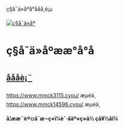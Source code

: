 ç§å¯ä»åºå°ååå¸é¡µ







[![ç§å¯ä»åº](favicon.png)](/ "ç§å¯ä»åº")




ç§å¯ä»åºææ°å°å
========================

[åååè¡¨](#domain)
-----------------------

<https://www.mmck3115.cyou/> æµéä¸­  
<https://www.mmck14596.cyou/> æµéä¸­  
  
  
**å¦ææ¨è®¤å¯æ¬ç«ï¼è¯·åäº«ç»ä½ çå¥½åï¼**